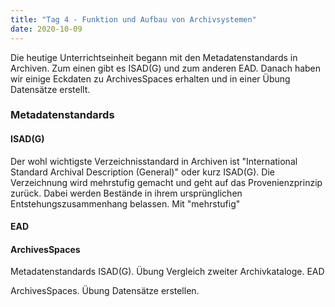 ```yaml
---
title: "Tag 4 - Funktion und Aufbau von Archivsystemen"
date: 2020-10-09
---
```


Die heutige Unterrichtseinheit begann mit den Metadatenstandards in Archiven. Zum einen gibt es ISAD(G) und zum anderen EAD. Danach haben wir einige Eckdaten zu ArchivesSpaces erhalten und in einer Übung Datensätze erstellt. 

### Metadatenstandards
#### ISAD(G)  
Der wohl wichtigste Verzeichnisstandard in Archiven ist "International Standard Archival Description (General)" oder kurz ISAD(G). Die Verzeichnung wird mehrstufig gemacht und geht auf das Provenienzprinzip zurück. Dabei werden Bestände in ihrem ursprünglichen Entstehungszusammenhang belassen. Mit "mehrstufig" 


#### EAD

#### ArchivesSpaces
Metadatenstandards ISAD(G). Übung Vergleich zweiter Archivkataloge. EAD

ArchivesSpaces. Übung Datensätze erstellen.
